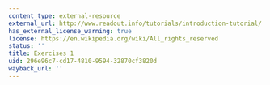 ```yaml
---
content_type: external-resource
external_url: http://www.readout.info/tutorials/introduction-tutorial/
has_external_license_warning: true
license: https://en.wikipedia.org/wiki/All_rights_reserved
status: ''
title: Exercises 1
uid: 296e96c7-cd17-4810-9594-32870cf3820d
wayback_url: ''
---
```

